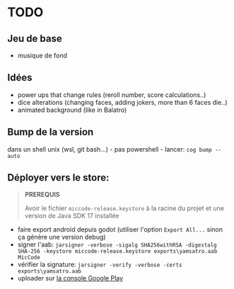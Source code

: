 # TODO

## Jeu de base

- musique de fond

## Idées

- power ups that change rules (reroll number, score calculations..)
- dice alterations (changing faces, adding jokers, more than 6 faces die..)
- animated background (like in Balatro)

## Bump de la version

dans un shell unix (wsl, git bash...) - pas powershell - lancer: `cog bump --auto`

## Déployer vers le store:

> **PREREQUIS**
>
> Avoir le fichier `miccode-release.keystore` à la racine du projet et une version de Java SDK 17 installée

- faire export android depuis godot (utiliser l'option `Export All...` sinon ça génère une version debug)
- signer l'aab: `jarsigner -verbose -sigalg SHA256withRSA -digestalg SHA-256 -keystore miccode-release.keystore exports\yamsatro.aab MicCode`
- vérifier la signature: `jarsigner -verify -verbose -certs exports\yamsatro.aab`
- uploader sur [la console Google Play](https://play.google.com/console/u/0/developers)
